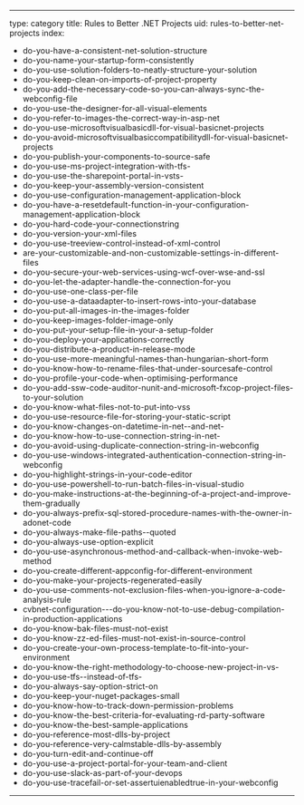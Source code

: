 
---
type: category
title: Rules to Better .NET Projects
uid: rules-to-better-net-projects
index:
 - do-you-have-a-consistent-net-solution-structure
 - do-you-name-your-startup-form-consistently
 - do-you-use-solution-folders-to-neatly-structure-your-solution
 - do-you-keep-clean-on-imports-of-project-property
 - do-you-add-the-necessary-code-so-you-can-always-sync-the-webconfig-file
 - do-you-use-the-designer-for-all-visual-elements
 - do-you-refer-to-images-the-correct-way-in-asp-net
 - do-you-use-microsoftvisualbasicdll-for-visual-basicnet-projects
 - do-you-avoid-microsoftvisualbasiccompatibilitydll-for-visual-basicnet-projects
 - do-you-publish-your-components-to-source-safe
 - do-you-use-ms-project-integration-with-tfs-
 - do-you-use-the-sharepoint-portal-in-vsts-
 - do-you-keep-your-assembly-version-consistent
 - do-you-use-configuration-management-application-block
 - do-you-have-a-resetdefault-function-in-your-configuration-management-application-block
 - do-you-hard-code-your-connectionstring
 - do-you-version-your-xml-files
 - do-you-use-treeview-control-instead-of-xml-control
 - are-your-customizable-and-non-customizable-settings-in-different-files
 - do-you-secure-your-web-services-using-wcf-over-wse-and-ssl
 - do-you-let-the-adapter-handle-the-connection-for-you
 - do-you-use-one-class-per-file
 - do-you-use-a-dataadapter-to-insert-rows-into-your-database
 - do-you-put-all-images-in-the-images-folder
 - do-you-keep-images-folder-image-only
 - do-you-put-your-setup-file-in-your-a-setup-folder
 - do-you-deploy-your-applications-correctly
 - do-you-distribute-a-product-in-release-mode
 - do-you-use-more-meaningful-names-than-hungarian-short-form
 - do-you-know-how-to-rename-files-that-under-sourcesafe-control
 - do-you-profile-your-code-when-optimising-performance
 - do-you-add-ssw-code-auditor-nunit-and-microsoft-fxcop-project-files-to-your-solution
 - do-you-know-what-files-not-to-put-into-vss
 - do-you-use-resource-file-for-storing-your-static-script
 - do-you-know-changes-on-datetime-in-net--and-net-
 - do-you-know-how-to-use-connection-string-in-net-
 - do-you-avoid-using-duplicate-connection-string-in-webconfig
 - do-you-use-windows-integrated-authentication-connection-string-in-webconfig
 - do-you-highlight-strings-in-your-code-editor
 - do-you-use-powershell-to-run-batch-files-in-visual-studio
 - do-you-make-instructions-at-the-beginning-of-a-project-and-improve-them-gradually
 - do-you-always-prefix-sql-stored-procedure-names-with-the-owner-in-adonet-code
 - do-you-always-make-file-paths--quoted
 - do-you-always-use-option-explicit
 - do-you-use-asynchronous-method-and-callback-when-invoke-web-method
 - do-you-create-different-appconfig-for-different-environment
 - do-you-make-your-projects-regenerated-easily
 - do-you-use-comments-not-exclusion-files-when-you-ignore-a-code-analysis-rule
 - cvbnet-configuration---do-you-know-not-to-use-debug-compilation-in-production-applications
 - do-you-know-bak-files-must-not-exist
 - do-you-know-zz-ed-files-must-not-exist-in-source-control
 - do-you-create-your-own-process-template-to-fit-into-your-environment
 - do-you-know-the-right-methodology-to-choose-new-project-in-vs-
 - do-you-use-tfs--instead-of-tfs-
 - do-you-always-say-option-strict-on
 - do-you-keep-your-nuget-packages-small
 - do-you-know-how-to-track-down-permission-problems
 - do-you-know-the-best-criteria-for-evaluating-rd-party-software
 - do-you-know-the-best-sample-applications
 - do-you-reference-most-dlls-by-project
 - do-you-reference-very-calmstable-dlls-by-assembly
 - do-you-turn-edit-and-continue-off
 - do-you-use-a-project-portal-for-your-team-and-client
 - do-you-use-slack-as-part-of-your-devops
 - do-you-use-tracefail-or-set-assertuienabledtrue-in-your-webconfig
---



